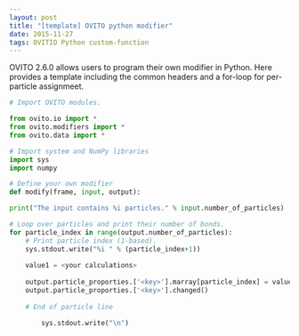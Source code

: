 ```yaml
---
layout: post
title: "[template] OVITO python modifier"
date: 2015-11-27
tags: OVITIO Python custom-function 
---
```


OVITO 2.6.0 allows users to program their own modifier in Python. Here provides a template including the common headers and a for-loop for per-particle assignmeet.

```python
# Import OVITO modules. 

from ovito.io import *
from ovito.modifiers import *
from ovito.data import *

# Import system and NumPy libraries
import sys
import numpy

# Define your own modifier
def modify(frame, input, output):

print("The input contains %i particles." % input.number_of_particles)

# Loop over particles and print their number of bonds.
for particle_index in range(output.number_of_particles):
    # Print particle index (1-based).
    sys.stdout.write("%i " % (particle_index+1))
    
    value1 = <your calculations>
    
    output.particle_proporties.['<key>'].marray[particle_index] = value1
    output.particle_proporties.['<key>'].changed()
    
    # End of particle line

        sys.stdout.write("\n")
```